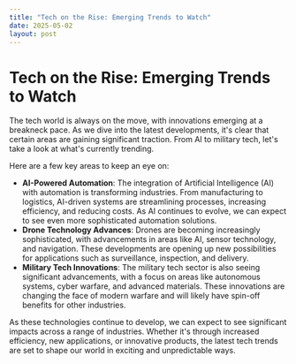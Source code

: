 ```yaml
---
title: "Tech on the Rise: Emerging Trends to Watch"
date: 2025-05-02
layout: post
---
```


# Tech on the Rise: Emerging Trends to Watch
The tech world is always on the move, with innovations emerging at a breakneck pace. As we dive into the latest developments, it's clear that certain areas are gaining significant traction. From AI to military tech, let's take a look at what's currently trending.

Here are a few key areas to keep an eye on:
* **AI-Powered Automation**: The integration of Artificial Intelligence (AI) with automation is transforming industries. From manufacturing to logistics, AI-driven systems are streamlining processes, increasing efficiency, and reducing costs. As AI continues to evolve, we can expect to see even more sophisticated automation solutions.
* **Drone Technology Advances**: Drones are becoming increasingly sophisticated, with advancements in areas like AI, sensor technology, and navigation. These developments are opening up new possibilities for applications such as surveillance, inspection, and delivery.
* **Military Tech Innovations**: The military tech sector is also seeing significant advancements, with a focus on areas like autonomous systems, cyber warfare, and advanced materials. These innovations are changing the face of modern warfare and will likely have spin-off benefits for other industries.

As these technologies continue to develop, we can expect to see significant impacts across a range of industries. Whether it's through increased efficiency, new applications, or innovative products, the latest tech trends are set to shape our world in exciting and unpredictable ways.